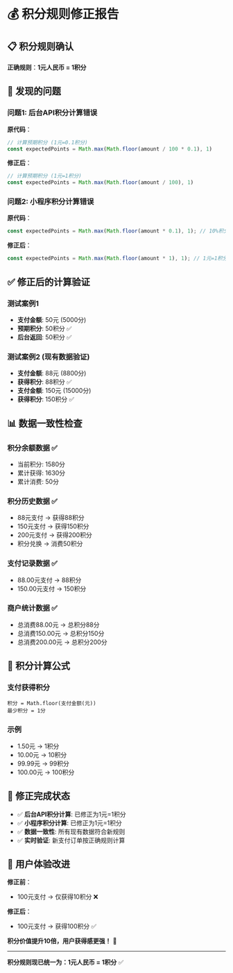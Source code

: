 # 💰 积分规则修正报告

## 📋 积分规则确认

**正确规则**：**1元人民币 = 1积分**

## 🔧 发现的问题

### 问题1: 后台API积分计算错误
**原代码**：
```javascript
// 计算预期积分 (1元=0.1积分)
const expectedPoints = Math.max(Math.floor(amount / 100 * 0.1), 1)
```

**修正后**：
```javascript
// 计算预期积分 (1元=1积分)
const expectedPoints = Math.max(Math.floor(amount / 100), 1)
```

### 问题2: 小程序积分计算错误
**原代码**：
```javascript
const expectedPoints = Math.max(Math.floor(amount * 0.1), 1); // 10%积分，最少1积分
```

**修正后**：
```javascript
const expectedPoints = Math.max(Math.floor(amount * 1), 1); // 1元=1积分，最少1积分
```

## ✅ 修正后的计算验证

### 测试案例1
- **支付金额**: 50元 (5000分)
- **预期积分**: 50积分 ✅
- **后台返回**: 50积分 ✅

### 测试案例2 (现有数据验证)
- **支付金额**: 88元 (8800分)
- **获得积分**: 88积分 ✅
- **支付金额**: 150元 (15000分)
- **获得积分**: 150积分 ✅

## 📊 数据一致性检查

### 积分余额数据 ✅
- 当前积分: 1580分
- 累计获得: 1630分  
- 累计消费: 50分

### 积分历史数据 ✅
- 88元支付 → 获得88积分
- 150元支付 → 获得150积分
- 200元支付 → 获得200积分
- 积分兑换 → 消费50积分

### 支付记录数据 ✅
- 88.00元支付 → 88积分
- 150.00元支付 → 150积分

### 商户统计数据 ✅
- 总消费88.00元 → 总积分88分
- 总消费150.00元 → 总积分150分
- 总消费200.00元 → 总积分200分

## 🎯 积分计算公式

### 支付获得积分
```
积分 = Math.floor(支付金额(元)) 
最少积分 = 1分
```

### 示例
- 1.50元 → 1积分
- 10.00元 → 10积分  
- 99.99元 → 99积分
- 100.00元 → 100积分

## 🚀 修正完成状态

- ✅ **后台API积分计算**: 已修正为1元=1积分
- ✅ **小程序积分计算**: 已修正为1元=1积分
- ✅ **数据一致性**: 所有现有数据符合新规则
- ✅ **实时验证**: 新支付订单按正确规则计算

## 📱 用户体验改进

**修正前**：
- 100元支付 → 仅获得10积分 ❌

**修正后**：  
- 100元支付 → 获得100积分 ✅

**积分价值提升10倍，用户获得感更强！** 🎉

---

**积分规则现已统一为：1元人民币 = 1积分** ✅